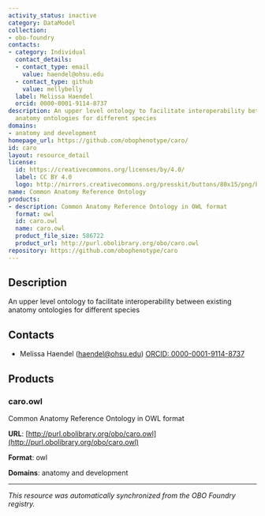 ```yaml
---
activity_status: inactive
category: DataModel
collection:
- obo-foundry
contacts:
- category: Individual
  contact_details:
  - contact_type: email
    value: haendel@ohsu.edu
  - contact_type: github
    value: mellybelly
  label: Melissa Haendel
  orcid: 0000-0001-9114-8737
description: An upper level ontology to facilitate interoperability between existing
  anatomy ontologies for different species
domains:
- anatomy and development
homepage_url: https://github.com/obophenotype/caro/
id: caro
layout: resource_detail
license:
  id: https://creativecommons.org/licenses/by/4.0/
  label: CC BY 4.0
  logo: http://mirrors.creativecommons.org/presskit/buttons/80x15/png/by.png
name: Common Anatomy Reference Ontology
products:
- description: Common Anatomy Reference Ontology in OWL format
  format: owl
  id: caro.owl
  name: caro.owl
  product_file_size: 586722
  product_url: http://purl.obolibrary.org/obo/caro.owl
repository: https://github.com/obophenotype/caro
---
```

## Description

An upper level ontology to facilitate interoperability between existing anatomy ontologies for different species

## Contacts

- Melissa Haendel (haendel@ohsu.edu) [ORCID: 0000-0001-9114-8737](https://orcid.org/0000-0001-9114-8737)

## Products

### caro.owl

Common Anatomy Reference Ontology in OWL format

**URL**: [http://purl.obolibrary.org/obo/caro.owl](http://purl.obolibrary.org/obo/caro.owl)

**Format**: owl

**Domains**: anatomy and development

---

*This resource was automatically synchronized from the OBO Foundry registry.*